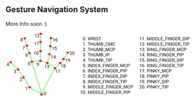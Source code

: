 ## Gesture Navigation System

More Info soon     :)

![Media Pipe Hand Tracking Points](hand_landmarks.png?raw=true "Title")